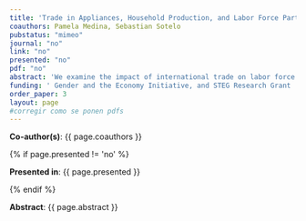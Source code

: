```yaml
---
title: 'Trade in Appliances, Household Production, and Labor Force Participation'
coauthors: Pamela Medina, Sebastian Sotelo
pubstatus: "mimeo"
journal: "no"
link: "no"
presented: "no"
pdf: "no"
abstract: 'We examine the impact of international trade on labor force participation. Previous research focuses on how trade affects labor demand, either through import competition or new export opportunities. We focus instead on how trade impacts the labor supply (particularly for females), by reducing the price of appliances that substitute for labor in household production. To examine this mechanism, we assemble a detailed data set for Peru consisting of four population censuses, household surveys, and customs records for the period 1983-2017. Using a difference-in-difference strategy, we find that labor force participation increases with a drop in the import price of appliances. The effect is larger for women. To structurally interpret these results, we build an equilibrium model of trade and household production.'
funding: ' Gender and the Economy Initiative, and STEG Research Grant '
order_paper: 3
layout: page
#corregir como se ponen pdfs
---
```

<p><b>Co-author(s)</b>: {{ page.coauthors }} </p>

{% if page.presented != 'no' %}
<p><b>Presented in</b>: {{ page.presented }} </p>
{% endif %}

<div class ="text"><p><b>Abstract</b>: {{ page.abstract }} </p></div>



